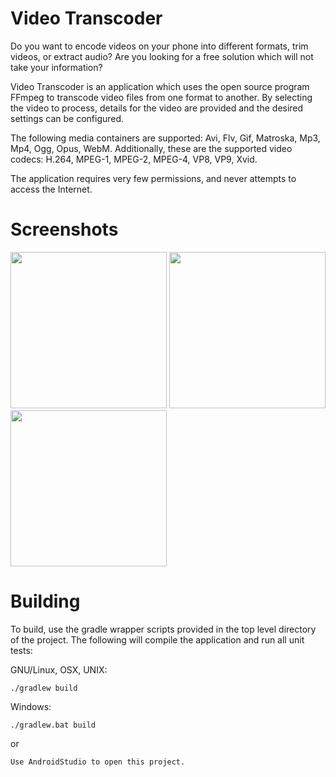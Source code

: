 # Video Transcoder
<!-- [![Build Status](https://travis-ci.org/brarcher/video-transcoder.svg?branch=master)](https://travis-ci.org/brarcher/video-transcoder) -->

<!--a href="https://f-droid.org/packages/protect.videoeditor/" target="_blank">
<img src="https://f-droid.org/badge/get-it-on.png" alt="Get it on F-Droid" height="90"/></a>
<a href="https://play.google.com/store/apps/details?id=protect.videoeditor" target="_blank">
<img src="https://play.google.com/intl/en_us/badges/images/generic/en-play-badge.png" alt="Get it on Google Play" height="90"/></a-->

Do you want to encode videos on your phone into different formats, trim videos, or extract audio? Are you looking for a free solution which will not take your information?

Video Transcoder is an application which uses the open source program FFmpeg to transcode video files from one format to another. By selecting the video to process, details for the video are provided and the desired settings can be configured.

The following media containers are supported: Avi, Flv, Gif, Matroska, Mp3, Mp4, Ogg, Opus, WebM. Additionally, these are the supported video codecs: H.264, MPEG-1, MPEG-2, MPEG-4, VP8, VP9, Xvid.

The application requires very few permissions, and never attempts to access the Internet.

# Screenshots

[<img src="https://github.com/brarcher/video-transcoder/raw/master/metadata/en-US/images/phoneScreenshots/screenshot-01.png" width=250>](https://github.com/brarcher/video-transcoder/raw/master/metadata/en-US/images/phoneScreenshots/screenshot-01.png)
[<img src="https://github.com/brarcher/video-transcoder/raw/master/metadata/en-US/images/phoneScreenshots/screenshot-02.png" width=250>](https://github.com/brarcher/video-transcoder/raw/master/metadata/en-US/images/phoneScreenshots/screenshot-02.png)
[<img src="https://github.com/brarcher/video-transcoder/raw/master/metadata/en-US/images/phoneScreenshots/screenshot-03.png" width=250>](https://github.com/brarcher/video-transcoder/raw/master/metadata/en-US/images/phoneScreenshots/screenshot-03.png)

# Building

To build, use the gradle wrapper scripts provided in the top level directory of the project. The following will
compile the application and run all unit tests:

GNU/Linux, OSX, UNIX:
```
./gradlew build
```

Windows:
```
./gradlew.bat build
```
or
```
Use AndroidStudio to open this project.
```
